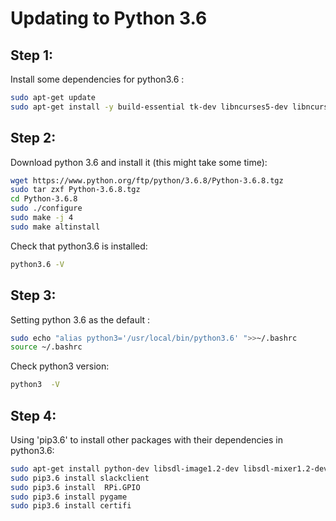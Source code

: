 # Updating to Python 3.6


## Step 1: 

Install some dependencies for python3.6 :

```bash
sudo apt-get update
sudo apt-get install -y build-essential tk-dev libncurses5-dev libncursesw5-dev libreadline6-dev libdb5.3-dev libgdbm-dev libsqlite3-dev libssl-dev libbz2-dev libexpat1-dev liblzma-dev zlib1g-dev libffi-dev
```
## Step 2: 

Download python 3.6  and install it (this might take some time):

```bash
wget https://www.python.org/ftp/python/3.6.8/Python-3.6.8.tgz
sudo tar zxf Python-3.6.8.tgz
cd Python-3.6.8
sudo ./configure
sudo make -j 4
sudo make altinstall
```
Check that python3.6 is installed:

```bash
python3.6 -V
```

## Step 3: 

Setting python 3.6 as the default :

```bash
sudo echo "alias python3='/usr/local/bin/python3.6' ">>~/.bashrc 
source ~/.bashrc
```
Check python3 version:

```bash
python3  -V
```

## Step 4: 
Using 'pip3.6' to install other  packages with their dependencies in python3.6:

```bash
sudo apt-get install python-dev libsdl-image1.2-dev libsdl-mixer1.2-dev libsdl-ttf2.0-dev   libsdl1.2-dev libsmpeg-dev python-numpy subversion libportmidi-dev libswscale-dev libavformat-dev libavcodec-dev libsdl1.2-dev
sudo pip3.6 install slackclient
sudo pip3.6 install  RPi.GPIO
sudo pip3.6 install pygame
sudo pip3.6 install certifi
```


